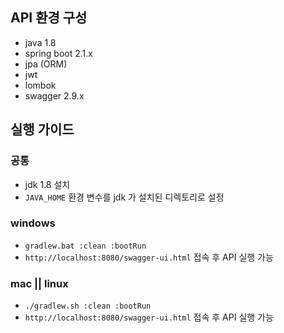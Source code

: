 ## API 환경 구성

- java 1.8
- spring boot 2.1.x
- jpa (ORM)
- jwt
- lombok
- swagger 2.9.x

## 실행 가이드

### 공통
- jdk 1.8 설치 
- `JAVA_HOME` 환경 변수를 jdk 가 설치된 디렉토리로 설정

### windows

- `gradlew.bat :clean :bootRun`
- `http://localhost:8080/swagger-ui.html` 접속 후 API 실행 가능

### mac || linux

- `./gradlew.sh :clean :bootRun`
- `http://localhost:8080/swagger-ui.html` 접속 후 API 실행 가능